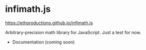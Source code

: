 # infimath.js

https://ethproductions.github.io/infimath.js

Arbitrary-precision math library for JavaScript. Just a test for now.

- Documentation (coming soon)